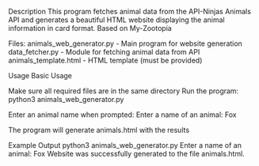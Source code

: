 Description
This program fetches animal data from the API-Ninjas Animals API and generates a beautiful HTML website displaying the animal information in card format.
Based on My-Zootopia

Files:
animals_web_generator.py - Main program for website generation
data_fetcher.py - Module for fetching animal data from API
animals_template.html - HTML template (must be provided)

Usage
Basic Usage

Make sure all required files are in the same directory
Run the program:
python3 animals_web_generator.py

Enter an animal name when prompted:
Enter a name of an animal: Fox

The program will generate animals.html with the results

Example Output
python3 animals_web_generator.py
Enter a name of an animal: Fox
Website was successfully generated to the file animals.html.
